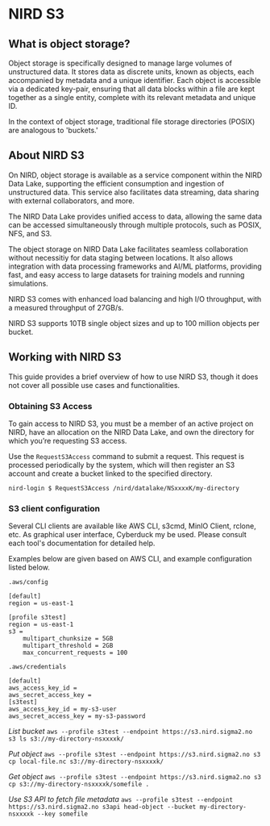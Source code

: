 # NIRD S3
## What is object storage?
Object storage is specifically designed to manage large volumes of unstructured data. It stores data as discrete units, known as objects, each accompanied by metadata and a unique identifier. Each object is accessible via a dedicated key-pair, ensuring that all data blocks within a file are kept together as a single entity, complete with its relevant metadata and unique ID.

In the context of object storage, traditional file storage directories (POSIX) are analogous to 'buckets.'

## About NIRD S3 
On NIRD, object storage is available as a service component within the NIRD Data Lake, supporting the efficient consumption and ingestion of unstructured data. This service also facilitates data streaming, data sharing with external collaborators, and more.

The NIRD Data Lake provides unified access to data, allowing the same data can be accessed simultaneously through multiple protocols, such as POSIX, NFS, and S3.

The object storage on NIRD Data Lake facilitates seamless collaboration without necessitiy for data staging between locations. It also allows integration with data processing frameworks and AI/ML platforms, providing fast, and easy access to large datasets for training models and running simulations. 

NIRD S3 comes with enhanced load balancing and high I/O throughput, with a measured throughput of 27GB/s. 

NIRD S3 supports 10TB single object sizes and up to 100 million objects per bucket.  

## Working with NIRD S3
This guide provides a brief overview of how to use NIRD S3, though it does not cover all possible use cases and functionalities.

### Obtaining S3 Access
To gain access to NIRD S3, you must be a member of an active project on NIRD, have an allocation on the NIRD Data Lake, and own the directory for which you’re requesting S3 access.

Use the `RequestS3Access` command to submit a request. This request is processed periodically by the system, which will then register an S3 account and create a bucket linked to the specified directory.

`nird-login $ RequestS3Access /nird/datalake/NSxxxxK/my-directory`

### S3 client configuration
Several CLI clients are available like AWS CLI, s3cmd, MinIO Client, rclone, etc. As graphical user interface, Cyberduck my be used. Please consult each tool's documentation for detailed help.

Examples below are given based on AWS CLI, and example configuration listed below.

`.aws/config`
```
[default]
region = us-east-1

[profile s3test]
region = us-east-1
s3 =
    multipart_chunksize = 5GB
    multipart_threshold = 2GB
    max_concurrent_requests = 100
```

`.aws/credentials`
```
[default]
aws_access_key_id =
aws_secret_access_key =
[s3test]
aws_access_key_id = my-s3-user
aws_secret_access_key = my-s3-password
```
*List bucket*
`aws --profile s3test --endpoint https://s3.nird.sigma2.no s3 ls s3://my-directory-nsxxxxk/`

*Put object*
`aws --profile s3test --endpoint https://s3.nird.sigma2.no s3 cp local-file.nc s3://my-directory-nsxxxxk/`

*Get object*
`aws --profile s3test --endpoint https://s3.nird.sigma2.no s3 cp s3://my-directory-nsxxxxk/somefile .`

*Use S3 API to fetch file metadata*
`aws --profile s3test --endpoint https://s3.nird.sigma2.no s3api head-object --bucket my-directory-nsxxxxk --key somefile`
